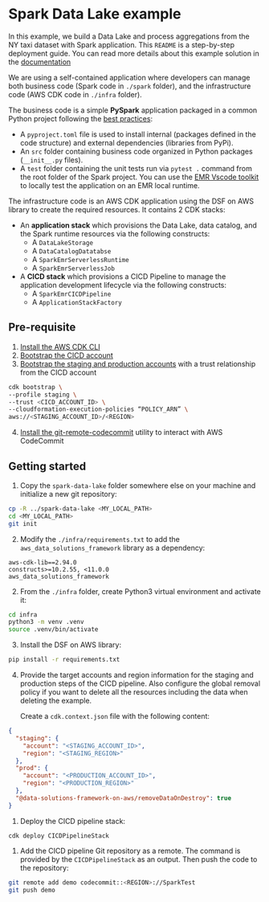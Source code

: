 # Spark Data Lake example 

In this example, we build a Data Lake and process aggregations from the NY taxi dataset with Spark application. This `README` is a step-by-step deployment guide. You can read more details about this example solution in the [documentation](https://awslabs.github.io/data-solutions-framework-on-aws/)

We are using a self-contained application where developers can manage both business code (Spark code in `./spark` folder), and the infrastructure code (AWS CDK code in `./infra` folder).

The business code is a simple **PySpark** application packaged in a common Python project following the [best practices](https://packaging.python.org/en/latest/tutorials/packaging-projects/):
 * A `pyproject.toml` file is used to install internal (packages defined in the code structure) and external dependencies (libraries from PyPi).
 * An `src` folder containing business code organized in Python packages (`__init__.py` files).
 * A `test` folder containing the unit tests run via `pytest .` command from the root folder of the Spark project. You can use the [EMR Vscode toolkit](https://marketplace.visualstudio.com/items?itemName=AmazonEMR.emr-tools) to locally test the application on an EMR local runtime.

The infrastructure code is an AWS CDK application using the DSF on AWS library to create the required resources. It contains 2 CDK stacks:
 * An **application stack** which provisions the Data Lake, data catalog, and the Spark runtime resources via the following constructs:
   * A `DataLakeStorage` 
   * A `DataCatalogDatatabse`
   * A `SparkEmrServerlessRuntime`
   * A `SparkEmrServerlessJob`
 * A **CICD stack** which provisions a CICD Pipeline to manage the application development lifecycle via the following constructs:
   * A `SparkEmrCICDPipeline`
   * A `ApplicationStackFactory`

## Pre-requisite

1. [Install the AWS CDK CLI](https://docs.aws.amazon.com/cdk/v2/guide/getting_started.html#getting_started_install)
2. [Bootstrap the CICD account](https://docs.aws.amazon.com/cdk/v2/guide/getting_started.html#getting_started_bootstrap)
3. [Bootstrap the staging and production accounts](https://docs.aws.amazon.com/cdk/api/v2/docs/aws-cdk-lib.pipelines-readme.html#cdk-environment-bootstrapping) with a trust relationship from the CICD account

```bash
cdk bootstrap \
--profile staging \
--trust <CICD_ACCOUNT_ID> \
--cloudformation-execution-policies “POLICY_ARN” \
aws://<STAGING_ACCOUNT_ID>/<REGION>
```
4. [Install the git-remote-codecommit](https://docs.aws.amazon.com/codecommit/latest/userguide/setting-up-git-remote-codecommit.html#setting-up-git-remote-codecommit-install) utility to interact with AWS CodeCommit

## Getting started

1. Copy the `spark-data-lake` folder somewhere else on your machine and initialize a new git repository:

```bash
cp -R ../spark-data-lake <MY_LOCAL_PATH>
cd <MY_LOCAL_PATH>
git init
```

2. Modify the `./infra/requirements.txt` to add the `aws_data_solutions_framework` library as a dependency:

```
aws-cdk-lib==2.94.0
constructs>=10.2.55, <11.0.0
aws_data_solutions_framework
```

2. From the `./infra` folder, create Python3 virtual environment and activate it:

```bash
cd infra
python3 -m venv .venv 
source .venv/bin/activate 
```

3. Install the DSF on AWS library:

```bash
pip install -r requirements.txt 
```

4. Provide the target accounts and region information for the staging and production steps of the CICD pipeline. 
   Also configure the global removal policy if you want to delete all the resources including the data when deleting the example.


   Create a `cdk.context.json` file with the following content:

```json
{
  "staging": {
    "account": "<STAGING_ACCOUNT_ID>",
    "region": "<STAGING_REGION>"
  },
  "prod": {
    "account": "<PRODUCTION_ACCOUNT_ID>",
    "region": "<PRODUCTION_REGION>"
  },
  "@data-solutions-framework-on-aws/removeDataOnDestroy": true
}
```

1. Deploy the CICD pipeline stack:

```
cdk deploy CICDPipelineStack
```

1. Add the CICD pipeline Git repository as a remote. The command is provided by the `CICDPipelineStack` as an output. Then push the code to the repository:

```bash
git remote add demo codecommit::<REGION>://SparkTest
git push demo
```